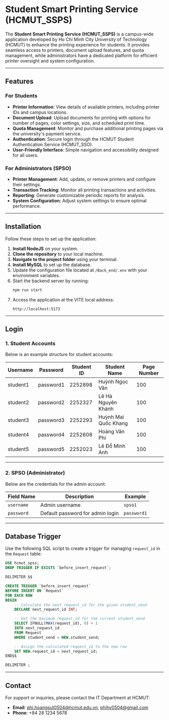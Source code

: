 # Student Smart Printing Service (HCMUT_SSPS)

The **Student Smart Printing Service (HCMUT_SSPS)** is a campus-wide application developed by Ho Chi Minh City University of Technology (HCMUT) to enhance the printing experience for students. It provides seamless access to printers, document upload features, and quota management, while administrators have a dedicated platform for efficient printer oversight and system configuration.

---

## **Features**

### For Students
- **Printer Information**: View details of available printers, including printer IDs and campus locations.
- **Document Upload**: Upload documents for printing with options for number of pages, color settings, size, and scheduled print time.
- **Quota Management**: Monitor and purchase additional printing pages via the university's payment service.
- **Authentication**: Secure login through the HCMUT Student Authentication Service (HCMUT_SSO).
- **User-Friendly Interface**: Simple navigation and accessibility designed for all users.

### For Administrators (SPSO)
- **Printer Management**: Add, update, or remove printers and configure their settings.
- **Transaction Tracking**: Monitor all printing transactions and activities.
- **Reporting**: Generate customizable periodic reports for analysis.
- **System Configuration**: Adjust system settings to ensure optimal performance.

---

## **Installation**

Follow these steps to set up the application:

1. **Install NodeJS** on your system.
2. **Clone the repository** to your local machine.
3. **Navigate to the project folder** using your terminal.
4. **Install MySQL** to set up the database.
5. Update the configuration file located at `/Back_end/.env` with your environment variables.
6. Start the backend server by running:
   ```bash
   npm run start
   ```
7. Access the application at the VITE local address:
   ```
   http://localhost:5173
   ```

---

## **Login**

### 1. Student Accounts

Below is an example structure for student accounts:

| Username   | Password   | Student ID | Student Name            | Page Number |
|------------|------------|------------|-------------------------|-------------|
| student1   | password1  | 2252898    | Huỳnh Ngọc Vân          | 100         |
| student2   | password2  | 2252327    | Lê Hà Nguyên Khánh      | 100         |
| student3   | password3  | 2252293    | Huỳnh Mai Quốc Khang    | 100         |
| student4   | password4  | 2252608    | Hoàng Văn Phi           | 100         |
| student5   | password5  | 2252023    | Lê Đỗ Minh Anh          | 100         |

---

### 2. SPSO (Administrator)

Below are the credentials for the admin account:

| Field Name   | Description                              | Example              |
|--------------|------------------------------------------|----------------------|
| `username`   | Admin username                          | `spso1`              |
| `password`   | Default password for admin login         | `password1`          |

---

## **Database Trigger**

Use the following SQL script to create a trigger for managing `request_id` in the `Request` table:

```sql
USE hcmut_spss;
DROP TRIGGER IF EXISTS `before_insert_request`;

DELIMITER $$

CREATE TRIGGER `before_insert_request`
BEFORE INSERT ON `Request`
FOR EACH ROW
BEGIN
    -- Calculate the next request_id for the given student_send
    DECLARE next_request_id INT;

    -- Get the maximum request_id for the current student_send
    SELECT IFNULL(MAX(request_id), 0) + 1
    INTO next_request_id
    FROM Request
    WHERE student_send = NEW.student_send;

    -- Assign the calculated request_id to the new row
    SET NEW.request_id = next_request_id;
END$$

DELIMITER ;
```

---

## **Contact**

For support or inquiries, please contact the IT Department at HCMUT:

- **Email**: phi.hoangsut0504@hcmut.edu.vn, phihv0504@gmail.com
- **Phone**: +84 28 1234 5678
